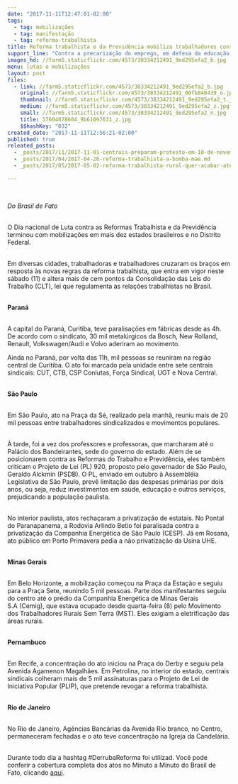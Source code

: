 ```yaml
---
date: "2017-11-11T12:47:01-02:00"
tags:
  - tag: mobilizações
  - tag: manifestação
  - tag: reforma-trabalhista
title: Reforma trabalhista e da Previdência mobiliza trabalhadores contra desmontes de Temer
support_line: "Contra a precarização do emprego, em defesa da educação e contra privatizações, milhares tomam as ruas do país"
images_hd: //farm5.staticflickr.com/4573/38334212491_9ed295efa2_b.jpg
menu: lutas e mobilizações
layout: post
files:
  - link: //farm5.staticflickr.com/4573/38334212491_9ed295efa2_b.jpg
    original: //farm5.staticflickr.com/4573/38334212491_00fb848439_o.jpg
    thumbnail: //farm5.staticflickr.com/4573/38334212491_9ed295efa2_t.jpg
    medium: //farm5.staticflickr.com/4573/38334212491_9ed295efa2_z.jpg
    small: //farm5.staticflickr.com/4573/38334212491_9ed295efa2_n.jpg
    title: 37604078604_9b61097631_z.jpg
    $$hashKey: "032"
created_date: "2017-11-11T12:56:21-02:00"
published: true
releated_posts:
  - _posts/2017/11/2017-11-01-centrais-preparam-protesto-em-10-de-novembro-vespera-da-reforma.md
  - _posts/2017/04/2017-04-26-reforma-trabalhista-a-bomba-mae.md
  - _posts/2017/05/2017-05-02-reforma-trabalhista-rural-quer-acabar-ate-com-salario-do-trabalhador-do-campo.md

---
```

<p>&nbsp;</p>

<p><em>Do Brasil de Fato&nbsp;</em></p>

<p><br />
O Dia nacional&nbsp;de Luta contra as Reformas Trabalhista e da Previd&ecirc;ncia terminou com mobiliza&ccedil;&otilde;es em mais dez estados brasileiros e no Distrito Federal.</p>

<p><br />
Em diversas cidades, trabalhadoras e trabalhadores cruzaram os bra&ccedil;os em resposta &agrave;s novas regras da reforma trabalhista, que entra&nbsp;em vigor neste s&aacute;bado (11) e altera mais de cem pontos da Consolida&ccedil;&atilde;o das Leis do Trabalho (CLT), lei que regulamenta as rela&ccedil;&otilde;es trabalhistas no Brasil.</p>

<p><br />
<strong>Paran&aacute;</strong></p>

<p><br />
A capital do Paran&aacute;, Curitiba, teve paralisa&ccedil;&otilde;es em f&aacute;bricas desde as 4h. De acordo com&nbsp;o sindicato, 30 mil metal&uacute;rgicos da Bosch, New Rolland, Renault, Volkswagen/Audi e Volvo&nbsp;aderiram ao movimento.</p>

<p>Ainda no Paran&aacute;, por volta das 11h, mil pessoas se reuniram na regi&atilde;o central de Curitiba. O ato&nbsp;foi marcado pela unidade entre sete centrais sindicais: CUT, CTB, CSP Conlutas, For&ccedil;a Sindical, UGT e Nova Central.&nbsp;</p>

<p><br />
<strong>S&atilde;o Paulo</strong></p>

<p><br />
Em S&atilde;o Paulo, ato na Pra&ccedil;a da S&eacute;, realizado pela manh&atilde;,&nbsp;reuniu mais de 20 mil pessoas entre trabalhadores sindicalizados e movimentos populares.</p>

<p><br />
&Agrave; tarde, foi a vez dos professores e professoras, que marcharam at&eacute; o Pal&aacute;cio dos Bandeirantes, sede do governo do estado. Al&eacute;m de se posicionarem contra as Reformas do Trabalho e Previd&ecirc;ncia, eles tamb&eacute;m criticam o Projeto de Lei (PL) 920, proposto pelo governador de S&atilde;o Paulo, Geraldo Alckmin (PSDB). O PL, enviado em outubro &agrave; Assembl&eacute;ia Legislativa de S&atilde;o Paulo, prev&ecirc; limita&ccedil;&atilde;o das despesas prim&aacute;rias por dois anos, ou seja, reduz investimentos em sa&uacute;de, educa&ccedil;&atilde;o e outros servi&ccedil;os, prejudicando a popula&ccedil;&atilde;o paulista.</p>

<p><br />
No interior paulista, atos recha&ccedil;aram&nbsp;a privatiza&ccedil;&atilde;o de estatais. No Pontal do Paranapanema, a Rodovia Arlindo Betio foi paralisada&nbsp;contra a privatiza&ccedil;&atilde;o da Companhia Energ&eacute;tica de S&atilde;o Paulo (CESP). J&aacute; em Rosana, ato p&uacute;blico em Porto Primavera pedia a n&atilde;o privatiza&ccedil;&atilde;o da Usina UHE.</p>

<p><br />
<strong>Minas Gerais</strong></p>

<p><br />
Em Belo Horizonte,&nbsp;a mobiliza&ccedil;&atilde;o&nbsp;come&ccedil;ou na Pra&ccedil;a da Esta&ccedil;&atilde;o e seguiu para a Pra&ccedil;a Sete, reunindo&nbsp;5 mil pessoas. Parte dos manifestantes seguiu do centro at&eacute; o pr&eacute;dio da Companhia&nbsp;Energ&eacute;tica de Minas Gerais S.A&nbsp;(Cemig), que estava ocupado desde quarta-feira (8) pelo Movimento dos Trabalhadores Rurais Sem Terra (MST). Eles&nbsp;exigiam a&nbsp;eletrifica&ccedil;&atilde;o das &aacute;reas rurais.</p>

<p><br />
<strong>Pernambuco</strong></p>

<p><br />
Em Recife, a concentra&ccedil;&atilde;o&nbsp;do ato iniciou na Pra&ccedil;a do Derby e seguiu pela Avenida Agamenon Magalh&atilde;es. Em Petrolina, no interior do estado,&nbsp;centrais sindicais colheram mais de 5 mil assinaturas para o Projeto de Lei de Iniciativa Popular (PLIP), que pretende revogar a reforma trabalhista.</p>

<p><br />
<strong>Rio de Janeiro</strong></p>

<p><br />
No Rio de Janeiro, Ag&ecirc;ncias Banc&aacute;rias da Avenida&nbsp;Rio branco, no Centro, permaneceram fechadas e o ato teve concentra&ccedil;&atilde;o na Igreja da Candel&aacute;ria.</p>

<p><br />
Durante todo dia a hashtag #DerrubaReforma foi utilizad. Voc&ecirc; pode conferir a cobertura completa dos atos no Minuto a Minuto do&nbsp;Brasil de Fato, clicando&nbsp;<a href="https://www.brasildefato.com.br/2017/11/10/minuto-a-minuto-or-10-de-novembro-dia-nacional-de-lutas/" target="_blank">aqui</a>.</p>
